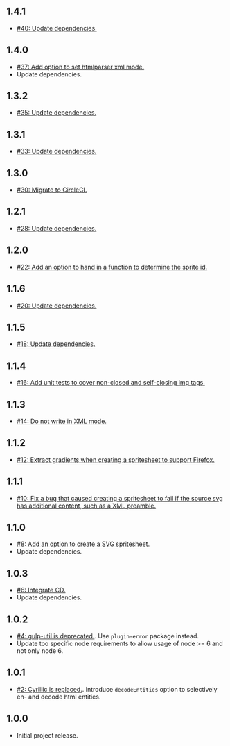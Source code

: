 ## 1.4.1
* [#40: Update dependencies.](https://github.com/haensl/gulp-embed-svg/issues/40)

## 1.4.0
* [#37: Add option to set htmlparser xml mode.](https://github.com/haensl/gulp-embed-svg/issues/37)
* Update dependencies.

## 1.3.2
* [#35: Update dependencies.](https://github.com/haensl/gulp-embed-svg/issues/35)

## 1.3.1
* [#33: Update dependencies.](https://github.com/haensl/gulp-embed-svg/issues/33)

## 1.3.0
* [#30: Migrate to CircleCI.](https://github.com/haensl/gulp-embed-svg/issues/30)

## 1.2.1
* [#28: Update dependencies.](https://github.com/haensl/gulp-embed-svg/issues/28)

## 1.2.0
* [#22: Add an option to hand in a function to determine the sprite id.](https://github.com/haensl/gulp-embed-svg/issues/22)

## 1.1.6
* [#20: Update dependencies.](https://github.com/haensl/gulp-embed-svg/issues/20)

## 1.1.5
* [#18: Update dependencies.](https://github.com/haensl/gulp-embed-svg/issues/18)

## 1.1.4
* [#16: Add unit tests to cover non-closed and self-closing img tags.](https://github.com/haensl/gulp-embed-svg/issues/16)

## 1.1.3
* [#14: Do not write in XML mode.](https://github.com/haensl/gulp-embed-svg/issues/14)

## 1.1.2
* [#12: Extract gradients when creating a spritesheet to support Firefox.](https://github.com/haensl/gulp-embed-svg/issues/12)

## 1.1.1
* [#10: Fix a bug that caused creating a spritesheet to fail if the source svg has additional content, such as a XML preamble.](https://github.com/haensl/gulp-embed-svg/issues/10)

## 1.1.0
* [#8: Add an option to create a SVG spritesheet.](https://github.com/haensl/gulp-embed-svg/issues/8)
* Update dependencies.

## 1.0.3
* [#6: Integrate CD.](https://github.com/haensl/gulp-embed-svg/issues/6)
* Update dependencies.

## 1.0.2
* [#4: gulp-util is deprecated.](https://github.com/haensl/gulp-embed-svg/issues/4). Use `plugin-error` package instead.
* Update too specific node requirements to allow usage of node >= 6 and not only node 6.

## 1.0.1
* [#2: Cyrillic is replaced.](https://github.com/haensl/gulp-embed-svg/issues/2). Introduce `decodeEntities` option to selectively en- and decode html entities.

## 1.0.0
* Initial project release.
